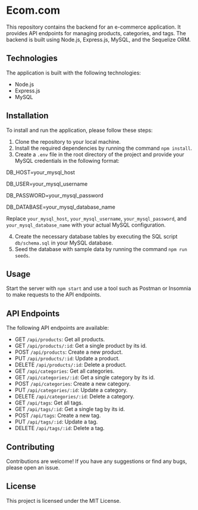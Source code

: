 # Ecom.com 

This repository contains the backend for an e-commerce application. It provides API endpoints for managing products, categories, and tags. The backend is built using Node.js, Express.js, MySQL, and the Sequelize ORM.

## Technologies

The application is built with the following technologies:

- Node.js
- Express.js
- MySQL

## Installation

To install and run the application, please follow these steps:

1. Clone the repository to your local machine.
2. Install the required dependencies by running the command `npm install`.
3. Create a `.env` file in the root directory of the project and provide your MySQL credentials in the following format:

DB_HOST=your_mysql_host

DB_USER=your_mysql_username

DB_PASSWORD=your_mysql_password

DB_DATABASE=your_mysql_database_name

Replace `your_mysql_host`, `your_mysql_username`, `your_mysql_password`, and `your_mysql_database_name` with your actual MySQL configuration.

4. Create the necessary database tables by executing the SQL script `db/schema.sql` in your MySQL database.
5. Seed the database with sample data by running the command `npm run seeds`.

## Usage

Start the server with `npm start` and use a tool such as Postman or Insomnia to make requests to the API endpoints.

## API Endpoints

The following API endpoints are available:

- GET `/api/products`: Get all products.
- GET `/api/products/:id`: Get a single product by its id.
- POST `/api/products`: Create a new product.
- PUT `/api/products/:id`: Update a product.
- DELETE `/api/products/:id`: Delete a product.
- GET `/api/categories`: Get all categories.
- GET `/api/categories/:id`: Get a single category by its id.
- POST `/api/categories`: Create a new category.
- PUT `/api/categories/:id`: Update a category.
- DELETE `/api/categories/:id`: Delete a category.
- GET `/api/tags`: Get all tags.
- GET `/api/tags/:id`: Get a single tag by its id.
- POST `/api/tags`: Create a new tag.
- PUT `/api/tags/:id`: Update a tag.
- DELETE `/api/tags/:id`: Delete a tag.

## Contributing

Contributions are welcome! If you have any suggestions or find any bugs, please open an issue.

## License

This project is licensed under the MIT License.
